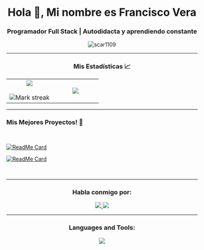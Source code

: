 <h1 align="center">Hola 👋, Mi nombre es Francisco Vera</h1>
<h3 align="center">Programador Full Stack | Autodidacta y aprendiendo constante</h3>
<p align="center"> <img src="https://komarev.com/ghpvc/?username=FrovaHappy&label=Profile%20views&color=0e75b6&style=flat" alt="scar1109" /> </p>

---

<h3 align="center">Mis Estadísticas 📈</h3>
<p align="center">
<table align="center">
<tr border="none">
  <td width="50%" align="center">
    <img  align="center"  src="https://github-readme-stats.vercel.app/api?username=FrovaHappy&theme=dark&show_icons=true&count_private=true" />
    <br></br>
    <img  title="🔥 Get streak stats for your profile at git.io/streak-stats" alt="Mark streak" src="https://github-readme-streak-stats.herokuapp.com/?user=FrovaHappy&theme=dark&hide_border=false" /> 
  </td>
  <td width="50%" align="center">
    <img  align="center"  src="https://github-readme-stats.anuraghazra1.vercel.app/api/top-langs/?username=FrovaHappy&theme=dark&hide_border=false&no-bg=true&no-frame=true&langs_count=10"/>
  </td>
</tr>
</table>

---

<h3>Mis Mejores Proyectos! 🎨</h3>
<Br>

[![ReadMe Card](https://github-readme-stats.vercel.app/api/pin/?username=FrovaHappy&repo=beatriz-dono)](https://github.com/FrovaHappy/beatriz-dono)

[![ReadMe Card](https://github-readme-stats.vercel.app/api/pin/?username=FrovaHappy&repo=monorepo-scrapping-anime)](https://github.com/FrovaHappy/monorepo-scrapping-anime)

<Br>

---

<h3 align="center">Habla conmigo por:</h3>

<p align="center">
  <a title='Link a LinkedIn' href="https://www.linkedin.com/in/frovahappy" >
    <img src="https://skillicons.dev/icons?i=linkedin" />
  </a>
  <a title='Link a discord' href="https://discordapp.com/users/653429940502659111" >
    <img src="https://skillicons.dev/icons?i=discord" />
  </a>
</p>

---

<h3 align="center">Languages and Tools:</h3>
<p align="center">
  <img src="https://skillicons.dev/icons?perline=6&i=express,typescript,react,javascript,html,css,sass,nodejs,figma,git,mongodb,prisma" />
</p>
